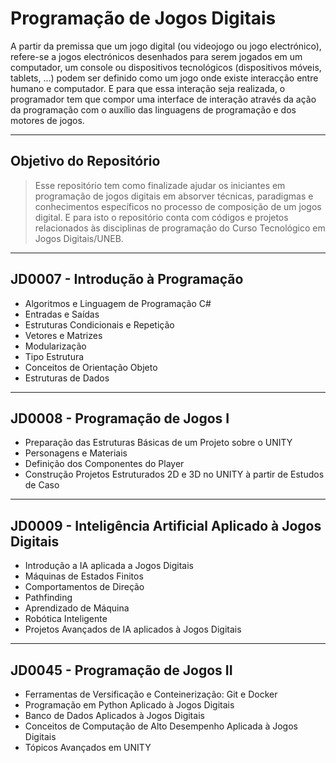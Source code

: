 # Programação de Jogos Digitais

A partir da premissa que um jogo digital (ou videojogo ou jogo electrónico), refere-se a jogos electrónicos desenhados para serem jogados em um computador, um console ou dispositivos tecnológicos (dispositivos móveis, tablets, ...)  podem ser definido como um jogo onde existe interacção entre humano e computador. E para que essa interação seja realizada, o programador tem que compor uma interface de interação através da ação da programação com o auxílio das linguagens de programação e dos motores de jogos.

----
## Objetivo do Repositório

> Esse repositório tem como finalizade ajudar os iniciantes em programação de jogos digitais em absorver técnicas, paradigmas e conhecimentos específicos no processo de composição de um jogos digital. E para isto o repositório conta com códigos e projetos relacionados às disciplinas de programação do Curso Tecnológico em Jogos Digitais/UNEB.
----

## JD0007 - Introdução à Programação

* Algoritmos e Linguagem de Programação C#
* Entradas e Saídas
* Estruturas Condicionais e Repetição
* Vetores e Matrizes
* Modularização
* Tipo Estrutura
* Conceitos de Orientação Objeto
* Estruturas de Dados

----

## JD0008 - Programação de Jogos I

* Preparação das Estruturas Básicas de um Projeto sobre o UNITY
* Personagens e Materiais
* Definição dos Componentes do Player
* Construção Projetos Estruturados 2D e 3D no UNITY à partir de Estudos de Caso

----

## JD0009 - Inteligência Artificial Aplicado à Jogos Digitais

* Introdução a IA aplicada a Jogos Digitais
* Máquinas de Estados Finitos
* Comportamentos de Direção
* Pathfinding
* Aprendizado de Máquina
* Robótica Inteligente
* Projetos Avançados de IA aplicados à Jogos Digitais


----

## JD0045 - Programação de Jogos II

* Ferramentas de Versificação e Conteinerização: Git e Docker
* Programação em Python Aplicado à Jogos Digitais
* Banco de Dados Aplicados à Jogos Digitais
* Conceitos de Computação de Alto Desempenho Aplicada à Jogos Digitais
* Tópicos Avançados em UNITY

